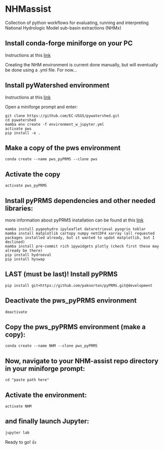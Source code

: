 # NHMassist
Collection of python workflows for evaluating, running and interpreting National Hydrologic Model sub-basin extractions (NHMx)

## Install conda-forge miniforge on your PC
Instructions at this [link](https://github.com/conda-forge/miniforge)

Creating the NHM environment is current done manually, but will eventually be done using a .yml file. For now...

## Install pyWatershed environment

Instructions at this [link](https://github.com/EC-USGS/pywatershed)

Open a miniforge prompt and enter:
```
git clone https://github.com/EC-USGS/pywatershed.git
cd pywatershed
mamba env create -f environment_w_jupyter.yml
activate pws
pip install -e .
```

## Make a copy of the pws environment
```
conda create --name pws_pyPRMS --clone pws
```
## Activate the copy
```
activate pws_pyPRMS
```

## Install pyPRMS dependencies and other needed libraries:
more information about pyPRMS installation can be found at this [link](https://github.com/paknorton/pyPRMS)
```
mamba install pygeohydro ipyleaflet dataretrieval pyogrio toblar
mamba install matplotlib cartopy numpy netCDF4 xarray (all requested packages installed already, but it wanted to updat matplotlib, but I declined)
mamba install pre-commit rich ipywidgets plotly (check first these may already be there)
pip install hydroeval
pip install hyswap
```
	
## LAST (must be last)! Install pyPRMS
```
pip install git+https://github.com/paknorton/pyPRMS.git@development
```

## Deactivate the pws_pyPRMS environment
```
deactivate
```

## Copy the pws_pyPRMS environment (make a copy):
```
conda create --name NHM --clone pws_pyPRMS
```


## Now, navigate to your NHM-assist repo directory in your miniforge prompt:
```
cd "paste path here"
```

## Activate the environment:
```
activate NHM
```

## and finally launch Jupyter:
```
jupyter lab
```
Ready to go! :+1:

